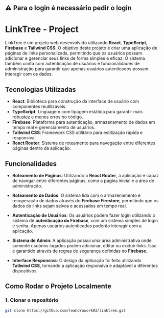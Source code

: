 ## **⚠️ Para o login é necessário pedir o login** 

# **LinkTree - Project**

LinkTree é um projeto web desenvolvido utilizando **React**, **TypeScript**, **Firebase** e **Tailwind CSS**. O objetivo deste projeto é criar uma aplicação de páginas de links personalizada, permitindo que os usuários possam adicionar e gerenciar seus links de forma simples e eficaz. O sistema também conta com autenticação de usuários e funcionalidades de administração para garantir que apenas usuários autenticados possam interagir com os dados.

## **Tecnologias Utilizadas**

- **React**: Biblioteca para construção da interface de usuário com componentes reutilizáveis.
- **TypeScript**: Linguagem com tipagem estática para garantir mais robustez e menos erros no código.
- **Firebase**: Plataforma para autenticação, armazenamento de dados em tempo real e gerenciamento de usuários.
- **Tailwind CSS**: Framework CSS utilitário para estilização rápida e responsiva.
- **React Router**: Sistema de roteamento para navegação entre diferentes páginas dentro da aplicação.

## **Funcionalidades**

- **Roteamento de Páginas**: Utilizando o **React Router**, a aplicação é capaz de navegar entre diferentes páginas, como a página inicial e a área de administração.
  
- **Roteamento de Dados**: O sistema lida com o armazenamento e recuperação de dados através do **Firebase Firestore**, permitindo que os dados de links sejam salvos e acessados em tempo real.

- **Autenticação de Usuários**: Os usuários podem fazer login utilizando o sistema de **autenticação do Firebase**, com um sistema simples de login e senha. Apenas usuários autenticados poderão interagir com a aplicação.

- **Sistema de Admin**: A aplicação possui uma área administrativa onde somente usuários logados podem adicionar, editar ou excluir links. Isso é garantido através de regras de segurança definidas no **Firebase**.

- **Interface Responsiva**: O design da aplicação foi feito utilizando **Tailwind CSS**, tornando a aplicação responsiva e adaptável a diferentes dispositivos.

## **Como Rodar o Projeto Localmente**

### 1. **Clonar o repositório**

```bash
git clone https://github.com/leandrowork03/linktree.git
